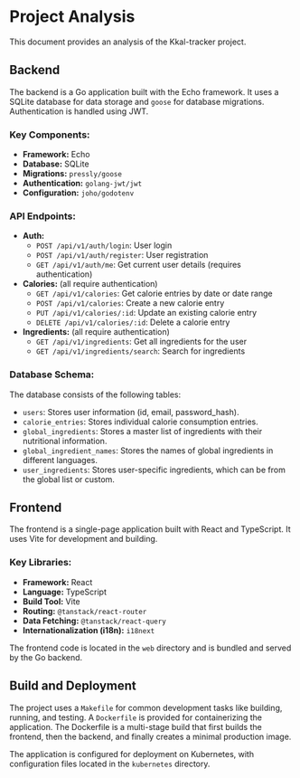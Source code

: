 
# Project Analysis

This document provides an analysis of the Kkal-tracker project.

## Backend

The backend is a Go application built with the Echo framework. It uses a SQLite database for data storage and `goose` for database migrations. Authentication is handled using JWT.

### Key Components:

*   **Framework:** Echo
*   **Database:** SQLite
*   **Migrations:** `pressly/goose`
*   **Authentication:** `golang-jwt/jwt`
*   **Configuration:** `joho/godotenv`

### API Endpoints:

*   **Auth:**
    *   `POST /api/v1/auth/login`: User login
    *   `POST /api/v1/auth/register`: User registration
    *   `GET /api/v1/auth/me`: Get current user details (requires authentication)
*   **Calories:** (all require authentication)
    *   `GET /api/v1/calories`: Get calorie entries by date or date range
    *   `POST /api/v1/calories`: Create a new calorie entry
    *   `PUT /api/v1/calories/:id`: Update an existing calorie entry
    *   `DELETE /api/v1/calories/:id`: Delete a calorie entry
*   **Ingredients:** (all require authentication)
    *   `GET /api/v1/ingredients`: Get all ingredients for the user
    *   `GET /api/v1/ingredients/search`: Search for ingredients

### Database Schema:

The database consists of the following tables:

*   `users`: Stores user information (id, email, password_hash).
*   `calorie_entries`: Stores individual calorie consumption entries.
*   `global_ingredients`: Stores a master list of ingredients with their nutritional information.
*   `global_ingredient_names`: Stores the names of global ingredients in different languages.
*   `user_ingredients`: Stores user-specific ingredients, which can be from the global list or custom.

## Frontend

The frontend is a single-page application built with React and TypeScript. It uses Vite for development and building.

### Key Libraries:

*   **Framework:** React
*   **Language:** TypeScript
*   **Build Tool:** Vite
*   **Routing:** `@tanstack/react-router`
*   **Data Fetching:** `@tanstack/react-query`
*   **Internationalization (i18n):** `i18next`

The frontend code is located in the `web` directory and is bundled and served by the Go backend.

## Build and Deployment

The project uses a `Makefile` for common development tasks like building, running, and testing. A `Dockerfile` is provided for containerizing the application. The Dockerfile is a multi-stage build that first builds the frontend, then the backend, and finally creates a minimal production image.

The application is configured for deployment on Kubernetes, with configuration files located in the `kubernetes` directory.

